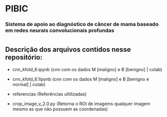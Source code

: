 # PIBIC

### Sistema de apoio ao diagnóstico de câncer de mama baseado em redes neurais convolucionais profundas

#
##

## Descrição dos arquivos contidos nesse repositório:

* cnn_kfold_6.ipynb (cnn com os dados M [maligno] e B [benigno] | colab)


* cnn_kfold_6.1ipynb (cnn com os dados M [maligno] e B [benigno e normal] | colab)


* referencias (Referências ultilizadas)

* crop_image_v_2.0.py (Retorna o ROI de imagems qualquer imagem mesmo as que não possuem as coordenadas)
